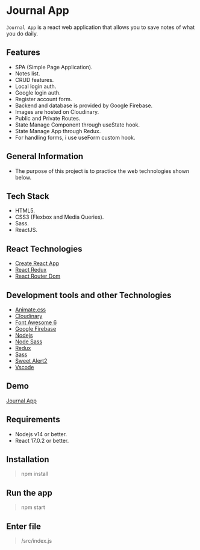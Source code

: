 # Journal App

`Journal App` is a react web application that allows you to save notes of what you do daily.

## Features

- SPA (Simple Page Application).
- Notes list.
- CRUD features.
- Local login auth.
- Google login auth.
- Register account form.
- Backend and database is provided by Google Firebase.
- Images are hosted on Cloudinary.
- Public and Private Routes.
- State Manage Component through useState hook.
- State Manage App through Redux.
- For handling forms, i use useForm custom hook.

## General Information

- The purpose of this project is to practice the web technologies shown below.

## Tech Stack

- HTML5.
- CSS3 (Flexbox and Media Queries).
- Sass.
- ReactJS.

## React Technologies

- [Create React App](https://create-react-app.dev/)
- [React Redux](https://react-redux.js.org/)
- [React Router Dom](https://v5.reactrouter.com/web/guides/quick-start)

## Development tools and other Technologies

- [Animate.css](https://animate.style/)
- [Cloudinary](https://cloudinary.com/)
- [Font Awesome 6](https://fontawesome.com/v6/search)
- [Google Firebase](https://firebase.google.com/)
- [Nodejs](https://nodejs.org/en/)
- [Node Sass](https://www.npmjs.com/package/node-sass)
- [Redux](https://redux.js.org/)
- [Sass](https://sass-lang.com/)
- [Sweet Alert2](https://sweetalert2.github.io/)
- [Vscode](https://code.visualstudio.com/)

## Demo

[Journal App](https://google.com)

## Requirements

- Nodejs v14 or better.
- React 17.0.2 or better.

## Installation

> npm install

## Run the app

> npm start

## Enter file

> /src/index.js
